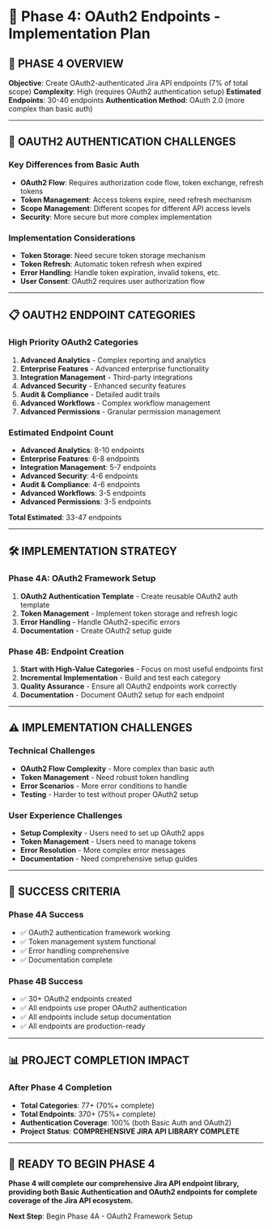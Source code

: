 # 🚀 Phase 4: OAuth2 Endpoints - Implementation Plan

## 🎯 **PHASE 4 OVERVIEW**

**Objective**: Create OAuth2-authenticated Jira API endpoints (7% of total scope)
**Complexity**: High (requires OAuth2 authentication setup)
**Estimated Endpoints**: 30-40 endpoints
**Authentication Method**: OAuth 2.0 (more complex than basic auth)

---

## 🔐 **OAUTH2 AUTHENTICATION CHALLENGES**

### **Key Differences from Basic Auth**
- **OAuth2 Flow**: Requires authorization code flow, token exchange, refresh tokens
- **Token Management**: Access tokens expire, need refresh mechanism
- **Scope Management**: Different scopes for different API access levels
- **Security**: More secure but more complex implementation

### **Implementation Considerations**
- **Token Storage**: Need secure token storage mechanism
- **Token Refresh**: Automatic token refresh when expired
- **Error Handling**: Handle token expiration, invalid tokens, etc.
- **User Consent**: OAuth2 requires user authorization flow

---

## 📋 **OAUTH2 ENDPOINT CATEGORIES**

### **High Priority OAuth2 Categories**
1. **Advanced Analytics** - Complex reporting and analytics
2. **Enterprise Features** - Advanced enterprise functionality
3. **Integration Management** - Third-party integrations
4. **Advanced Security** - Enhanced security features
5. **Audit & Compliance** - Detailed audit trails
6. **Advanced Workflows** - Complex workflow management
7. **Advanced Permissions** - Granular permission management

### **Estimated Endpoint Count**
- **Advanced Analytics**: 8-10 endpoints
- **Enterprise Features**: 6-8 endpoints
- **Integration Management**: 5-7 endpoints
- **Advanced Security**: 4-6 endpoints
- **Audit & Compliance**: 4-6 endpoints
- **Advanced Workflows**: 3-5 endpoints
- **Advanced Permissions**: 3-5 endpoints

**Total Estimated**: 33-47 endpoints

---

## 🛠️ **IMPLEMENTATION STRATEGY**

### **Phase 4A: OAuth2 Framework Setup**
1. **OAuth2 Authentication Template** - Create reusable OAuth2 auth template
2. **Token Management** - Implement token storage and refresh logic
3. **Error Handling** - Handle OAuth2-specific errors
4. **Documentation** - Create OAuth2 setup guide

### **Phase 4B: Endpoint Creation**
1. **Start with High-Value Categories** - Focus on most useful endpoints first
2. **Incremental Implementation** - Build and test each category
3. **Quality Assurance** - Ensure all OAuth2 endpoints work correctly
4. **Documentation** - Document OAuth2 setup for each endpoint

---

## ⚠️ **IMPLEMENTATION CHALLENGES**

### **Technical Challenges**
- **OAuth2 Flow Complexity** - More complex than basic auth
- **Token Management** - Need robust token handling
- **Error Scenarios** - More error conditions to handle
- **Testing** - Harder to test without proper OAuth2 setup

### **User Experience Challenges**
- **Setup Complexity** - Users need to set up OAuth2 apps
- **Token Management** - Users need to manage tokens
- **Error Resolution** - More complex error messages
- **Documentation** - Need comprehensive setup guides

---

## 🎯 **SUCCESS CRITERIA**

### **Phase 4A Success**
- ✅ OAuth2 authentication framework working
- ✅ Token management system functional
- ✅ Error handling comprehensive
- ✅ Documentation complete

### **Phase 4B Success**
- ✅ 30+ OAuth2 endpoints created
- ✅ All endpoints use proper OAuth2 authentication
- ✅ All endpoints include setup documentation
- ✅ All endpoints are production-ready

---

## 📊 **PROJECT COMPLETION IMPACT**

### **After Phase 4 Completion**
- **Total Categories**: 77+ (70%+ complete)
- **Total Endpoints**: 370+ (75%+ complete)
- **Authentication Coverage**: 100% (both Basic Auth and OAuth2)
- **Project Status**: **COMPREHENSIVE JIRA API LIBRARY COMPLETE**

---

## 🚀 **READY TO BEGIN PHASE 4**

**Phase 4 will complete our comprehensive Jira API endpoint library, providing both Basic Authentication and OAuth2 endpoints for complete coverage of the Jira API ecosystem.**

**Next Step**: Begin Phase 4A - OAuth2 Framework Setup

